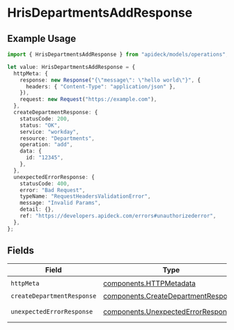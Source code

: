 # HrisDepartmentsAddResponse

## Example Usage

```typescript
import { HrisDepartmentsAddResponse } from "apideck/models/operations";

let value: HrisDepartmentsAddResponse = {
  httpMeta: {
    response: new Response("{\"message\": \"hello world\"}", {
      headers: { "Content-Type": "application/json" },
    }),
    request: new Request("https://example.com"),
  },
  createDepartmentResponse: {
    statusCode: 200,
    status: "OK",
    service: "workday",
    resource: "Departments",
    operation: "add",
    data: {
      id: "12345",
    },
  },
  unexpectedErrorResponse: {
    statusCode: 400,
    error: "Bad Request",
    typeName: "RequestHeadersValidationError",
    message: "Invalid Params",
    detail: {},
    ref: "https://developers.apideck.com/errors#unauthorizederror",
  },
};
```

## Fields

| Field                                                                                      | Type                                                                                       | Required                                                                                   | Description                                                                                |
| ------------------------------------------------------------------------------------------ | ------------------------------------------------------------------------------------------ | ------------------------------------------------------------------------------------------ | ------------------------------------------------------------------------------------------ |
| `httpMeta`                                                                                 | [components.HTTPMetadata](../../models/components/httpmetadata.md)                         | :heavy_check_mark:                                                                         | N/A                                                                                        |
| `createDepartmentResponse`                                                                 | [components.CreateDepartmentResponse](../../models/components/createdepartmentresponse.md) | :heavy_minus_sign:                                                                         | Departments                                                                                |
| `unexpectedErrorResponse`                                                                  | [components.UnexpectedErrorResponse](../../models/components/unexpectederrorresponse.md)   | :heavy_minus_sign:                                                                         | Unexpected error                                                                           |